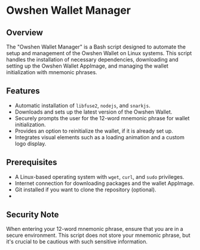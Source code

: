 # Owshen Wallet Manager

## Overview
The "Owshen Wallet Manager" is a Bash script designed to automate the setup and management of the Owshen Wallet on Linux systems. This script handles the installation of necessary dependencies, downloading and setting up the Owshen Wallet AppImage, and managing the wallet initialization with mnemonic phrases.

## Features
- Automatic installation of `libfuse2`, `nodejs`, and `snarkjs`.
- Downloads and sets up the latest version of the Owshen Wallet.
- Securely prompts the user for the 12-word mnemonic phrase for wallet initialization.
- Provides an option to reinitialize the wallet, if it is already set up.
- Integrates visual elements such as a loading animation and a custom logo display.

## Prerequisites
- A Linux-based operating system with `wget`, `curl`, and `sudo` privileges.
- Internet connection for downloading packages and the wallet AppImage.
- Git installed if you want to clone the repository (optional).
- 
## Security Note
When entering your 12-word mnemonic phrase, ensure that you are in a secure environment. This script does not store your mnemonic phrase, but it's crucial to be cautious with such sensitive information.